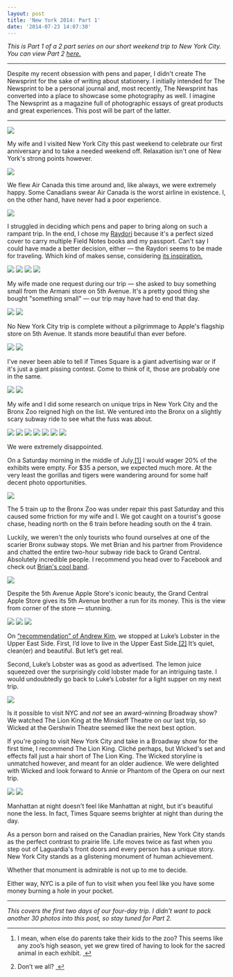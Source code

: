 ```yaml
---
layout: post
title: 'New York 2014: Part 1'
date: '2014-07-23 14:07:30'
---
```


*This is Part 1 of a 2 part series on our short weekend trip to New York City. You can view Part 2 [here.](http://www.thenewsprint.co/2014/07/25/new-york-2014-part-2/)*

---

Despite my recent obsession with pens and paper, I didn't create The Newsprint for the sake of writing about stationery. I initially intended for The Newsprint to be a personal journal and, most recently, The Newsprint has converted into a place to showcase some photography as well. I imagine The Newsprint as a magazine full of photographic essays of great products and great experiences. This post will be part of the latter.

---

![](http://static.thenewsprint.co/media/2014/Jul/P7190446.jpg)

My wife and I visited New York City this past weekend to celebrate our first anniversary and to take a needed weekend off. Relaxation isn't one of New York's strong points however.

![](http://static.thenewsprint.co/media/2014/Jul/P7180054.jpg)

We flew Air Canada this time around and, like always, we were extremely happy. Some Canadians swear Air Canada is the worst airline in existence. I, on the other hand, have never had a poor experience.

![](http://static.thenewsprint.co/media/2014/Jul/P7180064.jpg)

I struggled in deciding which pens and paper to bring along on such a rampant trip. In the end, I chose my [Raydori](http://www.thenewsprint.co/2014/06/10/raydori/) because it's a perfect sized cover to carry multiple Field Notes books and my passport. Can't say I could have made a better decision, either — the Raydori seems to be made for traveling. Which kind of makes sense, considering [its inspiration.](http://www.midori-japan.co.jp/tr/english/)

![](http://static.thenewsprint.co/media/2014/Jul/P7180113.jpg)
![](http://static.thenewsprint.co/media/2014/Jul/P7180138.jpg)
![](http://static.thenewsprint.co/media/2014/Jul/P7180144.jpg)
![](http://static.thenewsprint.co/media/2014/Jul/P7180157.jpg)

My wife made one request during our trip — she asked to buy something small from the Armani store on 5th Avenue. It's a pretty good thing she bought "something small" — our trip may have had to end that day.

![](http://static.thenewsprint.co/media/2014/Jul/P7180148.jpg)
![](http://static.thenewsprint.co/media/2014/Jul/P7180175.jpg)

No New York City trip is complete without a pilgrimmage to Apple's flagship store on 5th Avenue. It stands more beautiful than ever before.

![](http://static.thenewsprint.co/media/2014/Jul/P7180181.jpg)
![](http://static.thenewsprint.co/media/2014/Jul/P7180210.jpg)

I've never been able to tell if Times Square is a giant advertising war or if it's just a giant pissing contest. Come to think of it, those are probably one in the same. 

![](http://static.thenewsprint.co/media/2014/Jul/P7180219.jpg)
![](http://static.thenewsprint.co/media/2014/Jul/P7190367.jpg)

My wife and I did some research on unique trips in New York City and the Bronx Zoo reigned high on the list. We ventured into the Bronx on a slightly scary subway ride to see what the fuss was about.

![](http://static.thenewsprint.co/media/2014/Jul/P7190267-1.jpg)
![](http://static.thenewsprint.co/media/2014/Jul/P7190273.jpg)
![](http://static.thenewsprint.co/media/2014/Jul/P7190291.jpg)
![](http://static.thenewsprint.co/media/2014/Jul/P7190315-1.jpg)
![](http://static.thenewsprint.co/media/2014/Jul/P7190329.jpg)
![](http://static.thenewsprint.co/media/2014/Jul/P7190353.jpg)
![](http://static.thenewsprint.co/media/2014/Jul/P7190361.jpg)

We were extremely disappointed. 

<p>On a Saturday morning in the middle of July,<a href="#fn:1" id="fnref:1" title="see footnote" class="footnote">[1]</a> I would wager 20% of the exhibits were empty. For $35 a person, we expected much more. At the very least the gorillas and tigers were wandering around for some half decent photo opportunities.</p>

![](http://static.thenewsprint.co/media/2014/Jul/P7190394.jpg)

The 5 train up to the Bronx Zoo was under repair this past Saturday and this caused some friction for my wife and I. We got caught on a tourist's goose chase, heading north on the 6 train before heading south on the 4 train.

Luckily, we weren't the only tourists who found ourselves at one of the scarier Bronx subway stops. We met Brian and his partner from Providence and chatted the entire two-hour subway ride back to Grand Central. Absolutely incredible people. I recommend you head over to Facebook and check out [Brian's cool band](https://www.facebook.com/OnesWillBand).

![](http://static.thenewsprint.co/media/2014/Jul/P7190383.jpg)

Despite the 5th Avenue Apple Store's iconic beauty, the Grand Central Apple Store gives its 5th Avenue brother a run for its money. This is the view from corner of the store — stunning. 

![](http://static.thenewsprint.co/media/2014/Jul/P7190401.jpg)
![](http://static.thenewsprint.co/media/2014/Jul/P7190412.jpg)
![](http://static.thenewsprint.co/media/2014/Jul/P7190417.jpg)

<p>On <a href="http://www.minimallyminimal.com/blog/2011/5/4/new-york-2.html">&#8220;recommendation&#8221; of Andrew Kim</a>, we stopped at Luke&#8217;s Lobster in the Upper East Side. First, I&#8217;d love to live in the Upper East Side.<a href="#fn:2" id="fnref:2" title="see footnote" class="footnote">[2]</a> It&#8217;s quiet, clean(er) and beautiful. But let&#8217;s get real.</p>

<p>Second, Luke&#8217;s Lobster was as good as advertised. The lemon juice squeezed over the surprisingly cold lobster made for an intriguing taste. I would undoubtedly go back to Luke&#8217;s Lobster for a light supper on my next trip.</p>

![](http://static.thenewsprint.co/media/2014/Jul/P7190439.jpg)

Is it possible to visit NYC and *not* see an award-winning Broadway show? We watched The Lion King at the Minskoff Theatre on our last trip, so Wicked at the Gershwin Theatre seemed like the next best option. 

If you're going to visit New York City and take in a Broadway show for the first time, I recommend The Lion King. Cliché perhaps, but Wicked's set and effects fall just a hair short of The Lion King. The Wicked storyline is unmatched however, and meant for an older audience. We were delighted with Wicked and look forward to Annie or Phantom of the Opera on our next trip.

![](http://static.thenewsprint.co/media/2014/Jul/P7190446.jpg)
![](http://static.thenewsprint.co/media/2014/Jul/P7190466.jpg)

Manhattan at night doesn't feel like Manhattan at night, but it's beautiful none the less. In fact, Times Square seems brighter at night than during the day. 

As a person born and raised on the Canadian prairies, New York City stands as the perfect contrast to prairie life. Life moves twice as fast when you step out of Laguardia's front doors and every person has a unique story. New York City stands as a glistening monument of human achievement. 

Whether that monument is admirable is not up to me to decide.

Either way, NYC is a pile of fun to visit when you feel like you have some money burning a hole in your pocket. 

---

*This covers the first two days of our four-day trip. I didn't want to pack another 30 photos into this post, so stay tuned for Part 2.*

<div class="footnotes">
<hr />
<ol>

<li id="fn:1">
<p>I mean, when else do parents take their kids to the zoo? This seems like any zoo&#8217;s high season, yet we grew tired of having to look for the sacred animal in each exhibit.  <a href="#fnref:1" title="return to article" class="reversefootnote">&#160;&#8617;</a></p>
</li>

<li id="fn:2">
<p>Don&#8217;t we all? <a href="#fnref:2" title="return to article" class="reversefootnote">&#160;&#8617;</a></p>
</li>

</ol>
</div>